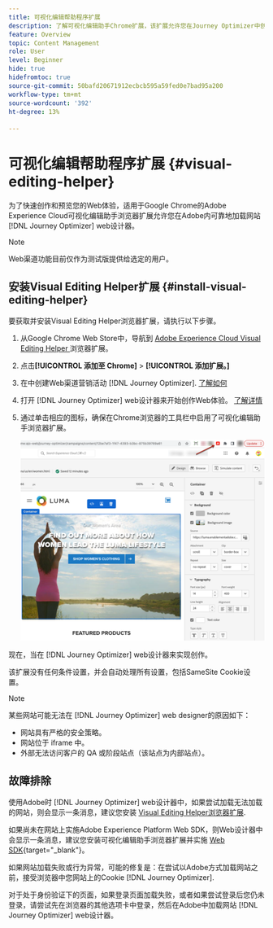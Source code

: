 ```yaml
---
title: 可视化编辑帮助程序扩展
description: 了解可视化编辑助手Chrome扩展，该扩展允许您在Journey Optimizer中创作和预览网页
feature: Overview
topic: Content Management
role: User
level: Beginner
hide: true
hidefromtoc: true
source-git-commit: 50bafd20671912ecbcb595a59fed0e7bad95a200
workflow-type: tm+mt
source-wordcount: '392'
ht-degree: 13%

---
```


# 可视化编辑帮助程序扩展 {#visual-editing-helper}

为了快速创作和预览您的Web体验，适用于Google Chrome的Adobe Experience Cloud可视化编辑助手浏览器扩展允许您在Adobe内可靠地加载网站 [!DNL Journey Optimizer] web设计器。

>[!NOTE]
>
>Web渠道功能目前仅作为测试版提供给选定的用户。

## 安装Visual Editing Helper扩展 {#install-visual-editing-helper}

要获取并安装Visual Editing Helper浏览器扩展，请执行以下步骤。

1. 从Google Chrome Web Store中，导航到 [Adobe Experience Cloud Visual Editing Helper ]((https://chrome.google.com/webstore/detail/adobe-experience-cloud-vi/kgmjjkfjacffaebgpkpcllakjifppnca){target="_blank"}) 浏览器扩展。

1. 点击&#x200B;**[!UICONTROL 添加至 Chrome]** > **[!UICONTROL 添加扩展。]**

1. 在中创建Web渠道营销活动 [!DNL Journey Optimizer]. [了解如何](author-web.md#create-web-campaign)

1. 打开 [!DNL Journey Optimizer] web设计器来开始创作Web体验。 [了解详情](author-web.md)

1. 通过单击相应的图标，确保在Chrome浏览器的工具栏中启用了可视化编辑助手浏览器扩展。

   ![](assets/web-visual-editing-extension.png)

现在，当在 [!DNL Journey Optimizer] web设计器来实现创作。

该扩展没有任何条件设置，并会自动处理所有设置，包括SameSite Cookie设置。

>[!NOTE]
>
>某些网站可能无法在 [!DNL Journey Optimizer] web designer的原因如下：
>
> * 网站具有严格的安全策略。
> * 网站位于 iframe 中。
> * 外部无法访问客户的 QA 或阶段站点（该站点为内部站点）。


## 故障排除

使用Adobe时 [!DNL Journey Optimizer] web设计器中，如果尝试加载无法加载的网站，则会显示一条消息，建议您安装 [Visual Editing Helper浏览器扩展](#install-visual-editing-helper).

如果尚未在网站上实施Adobe Experience Platform Web SDK，则Web设计器中会显示一条消息，建议您安装可视化编辑助手浏览器扩展并实施 [Web SDK](https://experienceleague.adobe.com/docs/platform-learn/implement-web-sdk/overview.html?lang=zh-Hans){target=&quot;_blank&quot;}。

如果网站加载失败或行为异常，可能的修复是：在尝试以Adobe方式加载网站之前，接受浏览器中您网站上的Cookie [!DNL Journey Optimizer].

对于处于身份验证下的页面，如果登录页面加载失败，或者如果尝试登录后您仍未登录，请尝试先在浏览器的其他选项卡中登录，然后在Adobe中加载网站 [!DNL Journey Optimizer] web设计器。
